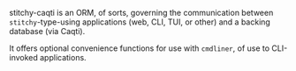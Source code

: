 stitchy-caqti is an ORM, of sorts, governing the communication between `stitchy`-type-using applications (web, CLI, TUI, or other) and a backing database (via Caqti).

It offers optional convenience functions for use with `cmdliner`, of use to CLI-invoked applications.
